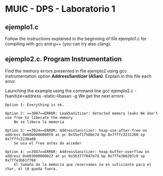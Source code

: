 # MUIC - DPS - Laboratorio 1

## ejemplo1.c

Follow the instructions explained in the beginning of file ejemplo1.c for compiling with gcc and g++ (you can try also clang). 

## ejemplo2.c. Program Instrumentation

Find the memory errors presented in file ejemplo2 using gcc instrumentation option **AddressSanitizer (ASan)**.
Explain in this file each error.

Launching the example using the command line gcc ejemplo2.c -fsanitize=address -static-libasan -g
We get the next errors:


    Option 1: Everything is ok.

    Option 2: ==3907==ERROR: LeakSanitizer: detected memory leaks We don't use free to liberate the memory
        No se libera la memoria

    Option 3: ==3924==ERROR: AddressSanitizer: heap-use-after-free on address 0x60b0000000f0 at pc 0x55ef1f586e7d bp 0x7fffc2231260 sp 0x7fffc2230a08
        Se usa el free antes de acceder

    Option 4: ==3947==ERROR: AddressSanitizer: heap-buffer-overflow on address 0x603000000022 at pc 0x56377f047e7d bp 0x7ffe3b6207c0 sp 0x7ffe3b61ff68
        El tamaño de la memoria que reservamos no es suficiente para el char, el \0 queda fuera.

